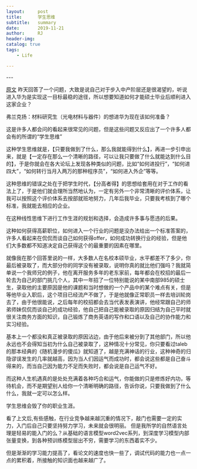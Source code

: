 ```yaml
---
layout:     post
title:      学生思维
subtitle:   summary
date:       2019-11-21
author:     RJ
header-img: 
catalog: true
tags:
    - Life

---
```

<p id = "build"></p>
---

[原文](https://zhuanlan.zhihu.com/p/34227704)
昨天回答了一个问题，大致是说自己对于步入中产阶层还是很渴望的，听说进入华为是实现这一目标最稳的途径，所以想要知道如何才能硕士毕业后顺利进入这家企业？

弗兰克扬：材料研究生（光电材料与器件）的想进华为现在该如何准备？

这是许多人都会问的看起来很常见的问题，但是这些问题又反应出了一个许多人都会有的所谓的“学生思维”

这种学生思维就是，【只要我做到了什么，那么我就能得到什么】，再进一步引申出来，就是【一定存在那么一个清晰的路径，可以让我只要做了什么就能达到什么目的】，于是你就会在各大论坛上发现各种类似的问题，比如“如何进投行”，“如何进四大”，“如何转行当月入两万的那种程序员”，“如何进入外企”等等。

这种思维的错误之处在于把学生时代，【分高者得】的思想给套用在对于工作的看法上了，于是他们就会理所当然地认为，一定有另外一个非常清晰的评价体系，让我可以按照这个评价体系去按部就班地努力，几年后我毕业，只要我考核到了哪个标准，我就能去相应的企业。

在这种线性思维下进行工作生涯的规划和选择，会造成许多事与愿违的后果。

这种如何获得高薪职位，如何进入一个行业的问题是没办法给出一个标准答案的，许多人看起来在侃侃而谈自己如何获得offer，如何成功转换行业的经验，但是他们大多数都不知道决定自己获得这个的最重要的因素在哪里。

就像我在那个回答里说的一样，大多数人在名校本硕毕业，水平都差不了多少，你最后被录取了，而大部分你的同学没有被录取，说明你真的就比他们强吗？我就简单说一个我师兄的例子，他在离开服务多年的老东家前，每年都会在校招的最后一轮去为自己的部门挑几个人，其中一年招了一位特别能说的某中南部985的硕士生，录取他的主要原因是他的课题和当时想做的一个产品中的某个难点有关，但是等他毕业入职后，这个项目已经流产不做了，于是他就像正常职员一样去培训轮岗去了，由于他很能说，之后每年的校招都会去当代表发表演讲，他经常跟自己的师弟师妹侃侃而谈自己的成功经验，他自己把自己能被录取的原因归结为自己平时就很关注商务方面的知识，自己锻炼了商务英语的写作和口语以及自己的协作能力和实习经验。

基本上一个都没和真正被录取的原因沾边，由于他后来被分到了其他部门，所以他永远也不会得知当初为什么自己被录取了，这种情况十分常见，你只要看过taleb的那本经典的《随机漫步的傻瓜》就知道了，越是充满神话的行业，这种神奇的归隐谬误发生的几率就越高，因为当人们因运气而成功时，都会说这些都是自己奋斗得来的，而当自己因为能力不足而失败时，都会说是自己运气不好。

而这种人生机遇真的是处处充满着各种巧合和运气，你能做的只是修炼好内功，等待机会，而不是期望别人给你一个清晰明确的路径，告诉你说，只要我做到了什么什么，我就一定可以怎么样。

学生思维会毁了你的职业生涯。

看了上文后,有些感触，在行业竞争越来越沉重的情况下，敲门也需要一定的实力，入门后自己只要坚持努力学习，未来就会很明丽。
但是我所学的自然语言处理是轻易的能入门的么？从基础的语言模型word2vec系列，到深度学习模型内部张量变换，到各种预训练模型层出不穷，需要学习的东西着实不少。

但是渐渐的学习能力提高了，看论文的速度也快一些了，调试代码的能力也一点一点的累积着，所接触的知识面也越来越广了。